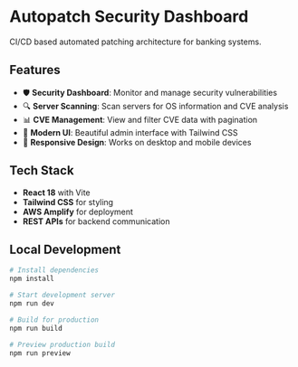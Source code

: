 # Autopatch Security Dashboard

CI/CD based automated patching architecture for banking systems.

## Features

- 🛡️ **Security Dashboard**: Monitor and manage security vulnerabilities
- 🔍 **Server Scanning**: Scan servers for OS information and CVE analysis
- 📊 **CVE Management**: View and filter CVE data with pagination
- 🎨 **Modern UI**: Beautiful admin interface with Tailwind CSS
- 📱 **Responsive Design**: Works on desktop and mobile devices

## Tech Stack

- **React 18** with Vite
- **Tailwind CSS** for styling
- **AWS Amplify** for deployment
- **REST APIs** for backend communication

## Local Development

```bash
# Install dependencies
npm install

# Start development server
npm run dev

# Build for production
npm run build

# Preview production build
npm run preview
```